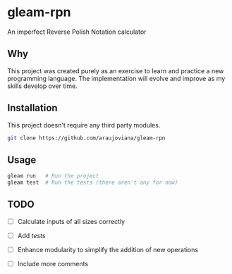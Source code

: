 # gleam-rpn

An imperfect Reverse Polish Notation calculator

## Why

This project was created purely as an exercise to learn and practice a new programming language. The implementation will evolve and improve as my skills develop over time.

## Installation

This project doesn't require any third party modules.

``` sh
git clone https://github.com/araujoviana/gleam-rpn
```

## Usage

```sh
gleam run   # Run the project
gleam test  # Run the tests (there aren't any for now)
```

## TODO

* [ ] Calculate inputs of all sizes correctly
* [ ] Add *tests*
* [ ] Enhance modularity to simplify the addition of new operations
* [ ] Include more comments

